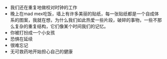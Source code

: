 - 我们还在重复地做校对时钟的工作
- 晚上在mad mex吃饭，墙上有许多美丽的贴纸，每一张贴纸都是一个自成体系的图案，我就在想，为什么我们如此热爱一些片段，破碎的事物，一些不那么复杂的重复结构，它们像某个时间我们的记忆。
- 你被打扮成一个小女孩
- 恐惧在延续
- 很难忘记
- 无可救药地开始担心自己的健康